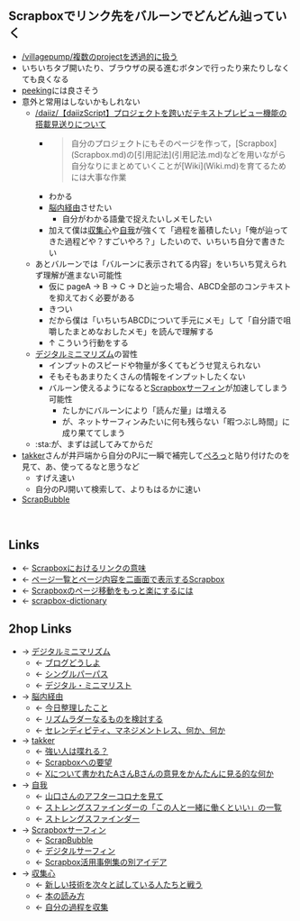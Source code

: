 ## Scrapboxでリンク先をバルーンでどんどん辿っていく
- [/villagepump/複数のprojectを透過的に扱う](https://scrapbox.io/villagepump/複数のprojectを透過的に扱う)
- いちいちタブ開いたり、ブラウザの戻る進むボタンで行ったり来たりしなくても良くなる
- [peeking](peeking.md)には良さそう
- 意外と常用はしないかもしれない
    - [/daiiz/【daiizScript】プロジェクトを跨いだテキストプレビュー機能の搭載見送りについて](https://scrapbox.io/daiiz/【daiizScript】プロジェクトを跨いだテキストプレビュー機能の搭載見送りについて)
        - <blockquote>自分のプロジェクトにもそのページを作って，[Scrapbox](Scrapbox.md)の[引用記法](引用記法.md)などを用いながら自分なりにまとめていくことが[Wiki](Wiki.md)を育てるためには大事な作業</blockquote>
        - わかる
        - [脳内経由](脳内経由.md)させたい
            - 自分がわかる語彙で捉えたいしメモしたい
        - 加えて僕は[収集心](収集心.md)や[自我](自我.md)が強くて「過程を蓄積したい」「俺が辿ってきた過程どや？すごいやろ？」したいので、いちいち自分で書きたい
    - あとバルーンでは「バルーンに表示されてる内容」をいちいち覚えられず理解が進まない可能性
        - 仮に pageA → B → C → Dと辿った場合、ABCD全部のコンテキストを抑えておく必要がある
        - きつい
        - だから僕は「いちいちABCDについて手元にメモ」して「自分語で咀嚼したまとめなおしたメモ」を読んで理解する
        - ↑ こういう行動をする
    - [デジタルミニマリズム](デジタルミニマリズム.md)の習性
        - インプットのスピードや物量が多くてもどうせ覚えられない
        - そもそもあまりたくさんの情報をインプットしたくない
        - バルーン使えるようになると[Scrapboxサーフィン](Scrapboxサーフィン.md)が加速してしまう可能性
            - たしかにバルーンにより「読んだ量」は増える
            - が、ネットサーフィンみたいに何も残らない「暇つぶし時間」に成り果ててしまう
    - :sta:が、まずは試してみてからだ
- [takker](takker.md)さんが井戸端から自分のPJに一瞬で補完して[ぺろっ](ぺろっ.md)と貼り付けたのを見て、あ、使ってるなと思うなど
    - すげえ速い
    - 自分のPJ開いて検索して、よりもはるかに速い
- [ScrapBubble](ScrapBubble.md)

<br>

## Links
- ← [Scrapboxにおけるリンクの意味](Scrapboxにおけるリンクの意味.md)
- ← [ページ一覧とページ内容を二画面で表示するScrapbox](ページ一覧とページ内容を二画面で表示するScrapbox.md)
- ← [Scrapboxのページ移動をもっと楽にするには](Scrapboxのページ移動をもっと楽にするには.md)
- ← [scrapbox-dictionary](scrapbox-dictionary.md)

## 2hop Links
- → [デジタルミニマリズム](デジタルミニマリズム.md)
    - ← [ブログどうしよ](ブログどうしよ.md)
    - ← [シングルパーパス](シングルパーパス.md)
    - ← [デジタル・ミニマリスト](デジタル・ミニマリスト.md)
- → [脳内経由](脳内経由.md)
    - ← [今日整理したこと](今日整理したこと.md)
    - ← [リズムラダーなるものを検討する](リズムラダーなるものを検討する.md)
    - ← [セレンディピティ、マネジメントレス、何か、何か](セレンディピティ、マネジメントレス、何か、何か.md)
- → [takker](takker.md)
    - ← [強い人は喋れる？](強い人は喋れる_.md)
    - ← [Scrapboxへの要望](Scrapboxへの要望.md)
    - ← [Xについて書かれたAさんBさんの意見をかんたんに見る的な何か](Xについて書かれたAさんBさんの意見をかんたんに見る的な何か.md)
- → [自我](自我.md)
    - ← [山口さんのアフターコロナを見て](山口さんのアフターコロナを見て.md)
    - ← [ストレングスファインダーの「この人と一緒に働くといい」の一覧](ストレングスファインダーの「この人と一緒に働くといい」の一覧.md)
    - ← [ストレングスファインダー](ストレングスファインダー.md)
- → [Scrapboxサーフィン](Scrapboxサーフィン.md)
    - ← [ScrapBubble](ScrapBubble.md)
    - ← [デジタルサーフィン](デジタルサーフィン.md)
    - ← [Scrapbox活用事例集の別アイデア](Scrapbox活用事例集の別アイデア.md)
- → [収集心](収集心.md)
    - ← [新しい技術を次々と試している人たちと戦う](新しい技術を次々と試している人たちと戦う.md)
    - ← [本の読み方](本の読み方.md)
    - ← [自分の過程を収集](自分の過程を収集.md)
